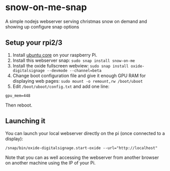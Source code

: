 # snow-on-me-snap
A simple nodejs webserver serving christmas snow on demand and showing up configure snap options

## Setup your rpi2/3

1. Install [ubuntu core](https://developer.ubuntu.com/en/snappy/) on your raspberry Pi.
1. Install this webserver snap: `sudo snap install snow-on-me`
1. Install the oxide fullscreen webview: `sudo snap install oxide-digitalsignage --devmode --channel=beta`
1. Change boot configuration file and give it enough GPU RAM for displaying web pages: `sudo mount -o remount,rw /boot/uboot`
1. Edit `/boot/uboot/config.txt` and add one line:
```
gpu_mem=448 
```

Then reboot.


## Launching it

You can launch your local webserver directly on the pi (once connected to a display):
```
/snap/bin/oxide-digitalsignage.start-oxide --url="http://localhost"
```

Note that you can as well accessing the webserver from another browser on another machine using the IP of your Pi.
